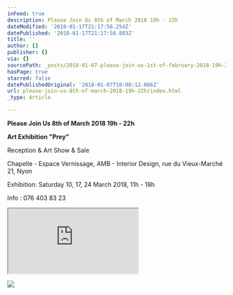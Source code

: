 ```yaml
---
inFeed: true
description: Please Join Us 8th of March 2018 19h - 22h
dateModified: '2018-01-17T21:17:56.254Z'
datePublished: '2018-01-17T21:17:56.883Z'
title: ''
author: []
publisher: {}
via: {}
sourcePath: _posts/2018-01-07-please-join-us-1st-of-february-2018-19h-22h.md
hasPage: true
starred: false
datePublishedOriginal: '2018-01-07T10:08:12.066Z'
url: please-join-us-8th-of-march-2018-19h-22h/index.html
_type: Article

---
```

**Please Join Us 8th of March 2018 19h - 22h**

**Art Exhibition "Prey"**

Reception & Art Show & Sale

Chapelle - Espace Vernissage, AMB - Interior Design, rue du Vieux-Marché 21, Nyon

Exhibition: Saturday 10, 17, 24 March 2018, 11h - 18h

Info : 076 403 83 23

<iframe src="https://the-grid.github.io/ed-location/?latitude=46.381137&amp;longitude=6.2392705&amp;zoom=16&amp;address=Rue%20du%20Vieux-March%C3%A9%2C%20Nyon%2C%201260%20Vaud%2C%20Switzerland" style=""></iframe>

![](https://the-grid-user-content.s3-us-west-2.amazonaws.com/a8390215-31c4-40dc-8688-aa60b0c0b73a.jpg)